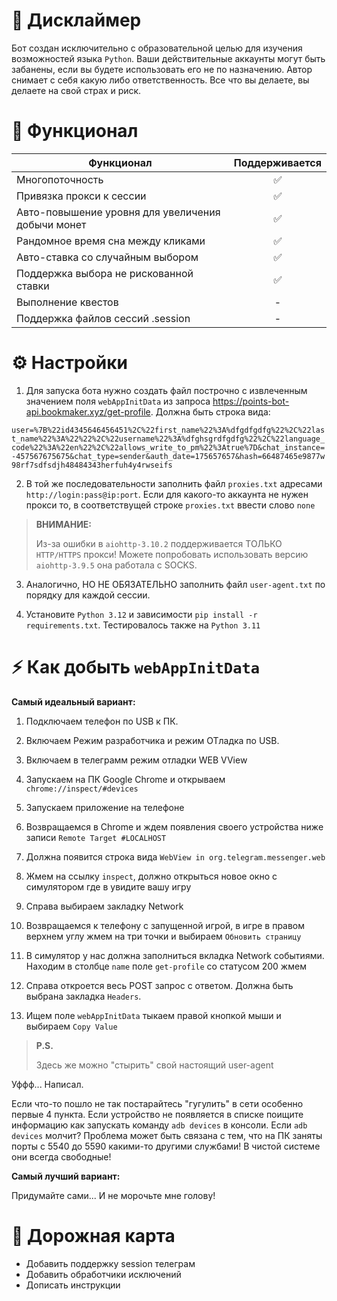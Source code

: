 # 📕 Дисклаймер

Бот создан исключительно с образовательной целью для изучения возможностей языка `Python`. Ваши действительные аккаунты могут быть забанены, если вы будете использовать его не по назначению. Автор снимает с себя какую либо ответственность. Все что вы делаете, вы делаете на свой страх и риск.

# 🧱 Функционал  
| Функционал                                                     | Поддерживается  |
|----------------------------------------------------------------|:---------------:|
| Многопоточность                                                |        ✅        |
| Привязка прокси к сессии                                       |        ✅        |
| Авто-повышение уровня для увеличения добычи монет              |        ✅        |
| Рандомное время сна между кликами                              |        ✅        |
| Авто-ставка со случайным выбором                               |        ✅        |
| Поддержка выбора не рискованной ставки                         |        ✅        |
| Выполнение квестов                                             |         -         |
| Поддержка файлов сессий .session                               |         -         |


# ⚙ Настройки

1. Для запуска бота нужно создать файл построчно с извлеченным значением поля `webAppInitData` из запроса https://points-bot-api.bookmaker.xyz/get-profile. Должна быть строка вида:

`user=%7B%22id4345646456451%2C%22first_name%22%3A%dfgdfgdfg%22%2C%22last_name%22%3A%22%22%2C%22username%22%3A%dfghsgrdfgdfg%22%2C%22language_code%22%3A%22en%22%2C%22allows_write_to_pm%22%3Atrue%7D&chat_instance=-457567675675&chat_type=sender&auth_date=175657657&hash=66487465e9877w98rf7sdfsdjh48484343herfuh4y4rwseifs`

2. В той же последовательности заполнить файл `proxies.txt` адресами `http://login:pass@ip:port`. Если для какого-то аккаунта не нужен прокси то, в соответствущей строке `proxies.txt` ввести слово `none`

> **ВНИМАНИЕ:**
>
> Из-за ошибки в `aiohttp-3.10.2` поддерживается ТОЛЬКО `HTTP/HTTPS` прокси! Можете попробовать использовать версию `aiohttp-3.9.5` она работала с SOCKS.
   
3. Аналогично, НО НЕ ОБЯЗАТЕЛЬНО заполнить файл `user-agent.txt` по порядку для каждой сессии.

4. Установите `Python 3.12` и зависимости `pip install -r requirements.txt`. Тестировалось также на `Python 3.11`

# ⚡ Как добыть `webAppInitData`

**Самый идеальный вариант:**

1. Подключаем телефон по USB к ПК.
   
2. Включаем Режим разработчика и режим ОТладка по USB.
   
3. Включаем в телеграмм режим отладки WEB VView
   
4. Запускаем на ПК Google Chrome и открываем `chrome://inspect/#devices`

5. Запускаем приложение на телефоне 

6. Возвращаемся в Chrome и ждем появления своего устройства ниже записи `Remote Target #LOCALHOST`

7. Должна появится строка вида `WebView in org.telegram.messenger.web`

8. Жмем на ссылку `inspect`, должно открыться новое окно с симулятором где в увидите вашу игру

9. Справа выбираем закладку Network

10. Возвращаемся к телефону с запущенной игрой, в игре в правом верхнем углу жмем на три точки и выбираем `Обновить страницу`

11. В симулятор у нас должна заполниться вкладка Network событиями. Находим в столбце `name` поле `get-profile` со статусом 200 жмем

12. Справа откроется весь POST запрос с ответом. Должна быть выбрана закладка `Headers`.

13. Ищем поле `webAppInitData` тыкаем правой кнопкой мыши и выбираем `Copy Value`

> **P.S.** 
> 
> Здесь же можно "стырить" свой настоящий user-agent

Уффф... Написал. 

Если что-то пошло не так постарайтесь "гугулить" в сети особенно первые 4 пункта.
Если устройство не появляется в списке поищите информацию как запускать команду `adb devices` в консоли.
Если `adb devices` молчит? Проблема может быть связана с тем, что на ПК заняты порты с 5540 до 5590 какими-то другими службами!
В чистой системе они всегда свободные!

**Самый лучший вариант:**

Придумайте сами... И не морочьте мне голову!

# 🧭 Дорожная карта

- Добавить поддержку session телеграм
- Добавить обработчики исключений
- Дописать инструкции

